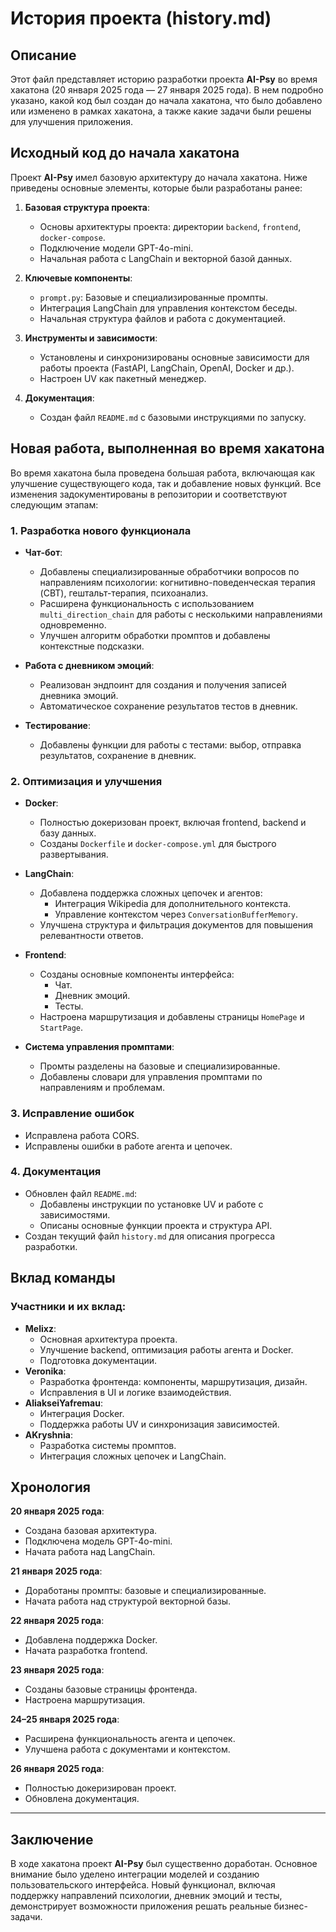 # История проекта (history.md)

## Описание

Этот файл представляет историю разработки проекта **AI-Psy** во время хакатона (20 января 2025 года — 27 января 2025 года). В нем подробно указано, какой код был создан до начала хакатона, что было добавлено или изменено в рамках хакатона, а также какие задачи были решены для улучшения приложения. 

## Исходный код до начала хакатона

Проект **AI-Psy** имел базовую архитектуру до начала хакатона. Ниже приведены основные элементы, которые были разработаны ранее:

1. **Базовая структура проекта**:
   - Основы архитектуры проекта: директории `backend`, `frontend`, `docker-compose`.
   - Подключение модели GPT-4o-mini.
   - Начальная работа с LangChain и векторной базой данных.

2. **Ключевые компоненты**:
   - `prompt.py`: Базовые и специализированные промпты.
   - Интеграция LangChain для управления контекстом беседы.
   - Начальная структура файлов и работа с документацией.

3. **Инструменты и зависимости**:
   - Установлены и синхронизированы основные зависимости для работы проекта (FastAPI, LangChain, OpenAI, Docker и др.).
   - Настроен UV как пакетный менеджер.

4. **Документация**:
   - Создан файл `README.md` с базовыми инструкциями по запуску.

## Новая работа, выполненная во время хакатона

Во время хакатона была проведена большая работа, включающая как улучшение существующего кода, так и добавление новых функций. Все изменения задокументированы в репозитории и соответствуют следующим этапам:

### 1. **Разработка нового функционала**
- **Чат-бот**:
  - Добавлены специализированные обработчики вопросов по направлениям психологии: когнитивно-поведенческая терапия (CBT), гештальт-терапия, психоанализ.
  - Расширена функциональность с использованием `multi_direction_chain` для работы с несколькими направлениями одновременно.
  - Улучшен алгоритм обработки промптов и добавлены контекстные подсказки.

- **Работа с дневником эмоций**:
  - Реализован эндпоинт для создания и получения записей дневника эмоций.
  - Автоматическое сохранение результатов тестов в дневник.

- **Тестирование**:
  - Добавлены функции для работы с тестами: выбор, отправка результатов, сохранение в дневник.

### 2. **Оптимизация и улучшения**
- **Docker**:
  - Полностью докеризован проект, включая frontend, backend и базу данных.
  - Созданы `Dockerfile` и `docker-compose.yml` для быстрого развертывания.

- **LangChain**:
  - Добавлена поддержка сложных цепочек и агентов:
    - Интеграция Wikipedia для дополнительного контекста.
    - Управление контекстом через `ConversationBufferMemory`.
  - Улучшена структура и фильтрация документов для повышения релевантности ответов.

- **Frontend**:
  - Созданы основные компоненты интерфейса:
    - Чат.
    - Дневник эмоций.
    - Тесты.
  - Настроена маршрутизация и добавлены страницы `HomePage` и `StartPage`.

- **Система управления промптами**:
  - Промты разделены на базовые и специализированные.
  - Добавлены словари для управления промптами по направлениям и проблемам.

### 3. **Исправление ошибок**
- Исправлена работа CORS.
- Исправлены ошибки в работе агента и цепочек.

### 4. **Документация**
- Обновлен файл `README.md`:
  - Добавлены инструкции по установке UV и работе с зависимостями.
  - Описаны основные функции проекта и структура API.
- Создан текущий файл `history.md` для описания прогресса разработки.

## Вклад команды

### Участники и их вклад:
- **Melixz**:
  - Основная архитектура проекта.
  - Улучшение backend, оптимизация работы агента и Docker.
  - Подготовка документации.
- **Veronika**:
  - Разработка фронтенда: компоненты, маршрутизация, дизайн.
  - Исправления в UI и логике взаимодействия.
- **AliakseiYafremau**:
  - Интеграция Docker.
  - Поддержка работы UV и синхронизация зависимостей.
- **AKryshnia**:
  - Разработка системы промптов.
  - Интеграция сложных цепочек и LangChain.

## Хронология

**20 января 2025 года**:
- Создана базовая архитектура.
- Подключена модель GPT-4o-mini.
- Начата работа над LangChain.

**21 января 2025 года**:
- Доработаны промпты: базовые и специализированные.
- Начата работа над структурой векторной базы.

**22 января 2025 года**:
- Добавлена поддержка Docker.
- Начата разработка frontend.

**23 января 2025 года**:
- Созданы базовые страницы фронтенда.
- Настроена маршрутизация.

**24–25 января 2025 года**:
- Расширена функциональность агента и цепочек.
- Улучшена работа с документами и контекстом.

**26 января 2025 года**:
- Полностью докеризирован проект.
- Обновлена документация.

---

## Заключение

В ходе хакатона проект **AI-Psy** был существенно доработан. Основное внимание было уделено интеграции моделей и созданию пользовательского интерфейса. Новый функционал, включая поддержку направлений психологии, дневник эмоций и тесты, демонстрирует возможности приложения решать реальные бизнес-задачи.
